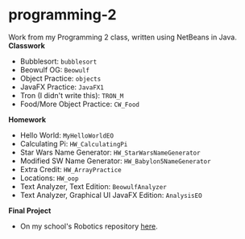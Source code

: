 # programming-2
Work from my Programming 2 class, written using NetBeans in Java.
**Classwork**
- Bubblesort: `bubblesort`
- Beowulf OG: `Beowulf`
- Object Practice: `objects`
- JavaFX Practice: `JavaFX1`
- Tron (I didn't write this): `TRON_M`
- Food/More Object Practice: `CW_Food`

**Homework**
- Hello World: `MyHelloWorldEO`
- Calculating Pi: `HW_CalculatingPi`
- Star Wars Name Generator: `HW_StarWarsNameGenerator`
- Modified SW Name Generator: `HW_Babylon5NameGenerator`
- Extra Credit: `HW_ArrayPractice`
- Locations: `HW_oop`
- Text Analyzer, Text Edition: `BeowulfAnalyzer`
- Text Analyzer, Graphical UI JavaFX Edition: `AnalysisEO`

**Final Project**
- On my school's Robotics repository [here](https://github.com/EastsidePreparatorySchool/SkyStone/tree/eoreizy/programming2 "EastsidePreparatorySchool/Skystone at eoreizy/programming2").
